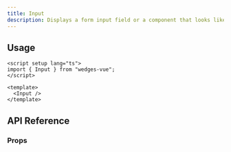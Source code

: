 ```yaml
---
title: Input
description: Displays a form input field or a component that looks like an input field.
---
```


<ComponentPreview name="InputPreview" class="max-w-xs" />

## Usage

```vue
<script setup lang="ts">
import { Input } from "wedges-vue";
</script>

<template>
  <Input />
</template>
```

## API Reference

### Props
<!-- @include: ../../meta/Input.md -->
